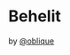 Behelit
=======

by [@oblique](https://github.com/oblique/configs/blob/master/.vim/colors/behelit.vim)
